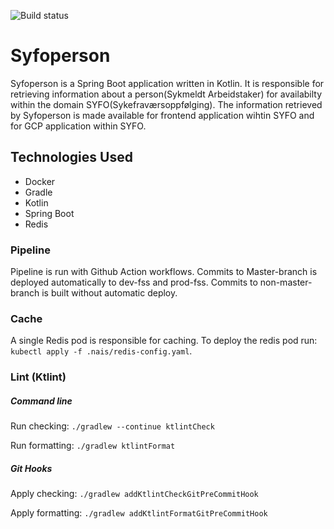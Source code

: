 ![Build status](https://github.com/navikt/syfoperson/workflows/main/badge.svg?branch=master)

# Syfoperson
Syfoperson is a Spring Boot application written in Kotlin.
It is responsible for retrieving information about a person(Sykmeldt Arbeidstaker) 
for availabilty within the domain SYFO(Sykefraværsoppfølging).
The information retrieved by Syfoperson is made available for frontend application wihtin SYFO and for GCP application within SYFO. 

## Technologies Used
* Docker
* Gradle
* Kotlin
* Spring Boot
* Redis

### Pipeline
Pipeline is run with Github Action workflows.
Commits to Master-branch is deployed automatically to dev-fss and prod-fss.
Commits to non-master-branch is built without automatic deploy.

### Cache
A single Redis pod is responsible for caching.
To deploy the redis pod run: `kubectl apply -f .nais/redis-config.yaml`.

### Lint (Ktlint)
##### Command line
Run checking: `./gradlew --continue ktlintCheck`

Run formatting: `./gradlew ktlintFormat`
##### Git Hooks
Apply checking: `./gradlew addKtlintCheckGitPreCommitHook`

Apply formatting: `./gradlew addKtlintFormatGitPreCommitHook`
